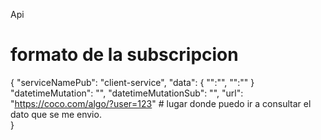 Api 


formato de la subscripcion
=========================
{
    "serviceNamePub": "client-service",
    "data": {
        "":"",
        "":""
    }
    "datetimeMutation": "",
    "datetimeMutationSub": "",
    "url": "https://coco.com/algo/?user=123" # lugar donde puedo ir a consultar el dato que se me envio.  
}
